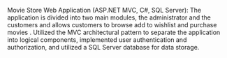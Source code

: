 Movie Store Web Application (ASP.NET MVC, C#, SQL Server): The application is divided into two main modules, the administrator and the customers and allows customers to browse add to wishlist and purchase movies . Utilized the MVC architectural pattern to separate the application into logical components, implemented user authentication and authorization, and utilized a SQL Server database for data storage.
